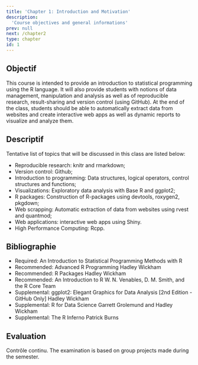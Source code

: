 ```yaml
---
title: 'Chapter 1: Introduction and Motivation'
description:
  'Course objectives and general informations'
prev: null
next: /chapter2
type: chapter
id: 1
---
```


<exercise id="1" title="General Information">

## Objectif
This course is intended to provide an introduction to statistical programming using the R language. It will also provide students with notions of data management, manipulation and analysis as well as of reproducible research, result-sharing and version control (using GitHub). At the end of the class, students should be able to automatically extract data from websites and create interactive web apps as well as dynamic reports to visualize and analyze them.

## Descriptif
Tentative list of topics that will be discussed in this class are listed below:

- Reproducible research: knitr and rmarkdown;
- Version control: Github;
- Introduction to programming: Data structures, logical operators, control structures and functions;
- Visualizations: Exploratory data analysis with Base R and ggplot2;
- R packages: Construction of R-packages using devtools, roxygen2, pkgdown;
- Web scrapping: Automatic extraction of data from websites using rvest and quantmod;
- Web applications: interactive web apps using Shiny.
- High Performance Computing: Rcpp.

## Bibliographie
- Required: An Introduction to Statistical Programming Methods with R
- Recommended: Advanced R Programming Hadley Wickham
- Recommended: R Packages Hadley Wickham
- Recommended: An Introduction to R W. N. Venables, D. M. Smith, and the R Core Team
- Supplemental: ggplot2: Elegant Graphics for Data Analysis [2nd Edition - GitHub Only] Hadley Wickham
- Supplemental: R for Data Science Garrett Grolemund and Hadley Wickham
- Supplemental: The R Inferno Patrick Burns

## Evaluation
Contr&#244;le continu.
The examination is based on group projects made during the semester.

</exercise>
